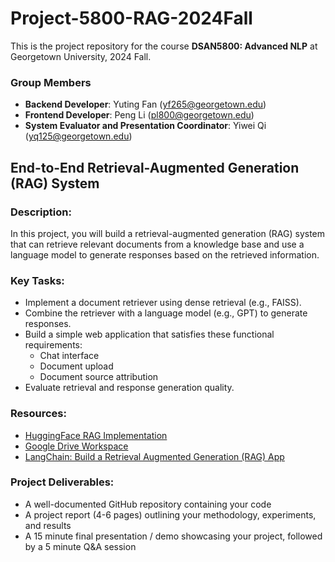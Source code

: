 # Project-5800-RAG-2024Fall

This is the project repository for the course **DSAN5800: Advanced NLP** at Georgetown University, 2024 Fall.

### Group Members
- **Backend Developer**: Yuting Fan ([yf265@georgetown.edu](mailto:yf265@georgetown.edu))
- **Frontend Developer**: Peng Li ([pl800@georgetown.edu](mailto:pl800@georgetown.edu))
- **System Evaluator and Presentation Coordinator**: Yiwei Qi ([yq125@georgetown.edu](mailto:yq125@georgetown.edu))


## End-to-End Retrieval-Augmented Generation (RAG) System

### Description:

In this project, you will build a retrieval-augmented generation (RAG) system that can retrieve relevant documents from a knowledge base and use a language model to generate responses based on the retrieved information.

### Key Tasks:

- Implement a document retriever using dense retrieval (e.g., FAISS).
- Combine the retriever with a language model (e.g., GPT) to generate responses.
- Build a simple web application that satisfies these functional requirements:
  - Chat interface
  - Document upload
  - Document source attribution
- Evaluate retrieval and response generation quality.

### Resources:

- [HuggingFace RAG Implementation](https://huggingface.co/docs/transformers/model_doc/rag)
- [Google Drive Workspace](https://drive.google.com/drive/folders/1ygQmygUG2Ta_nXqedpL5KhNwzgbxjjD4?usp=share_link)
- [LangChain: Build a Retrieval Augmented Generation (RAG) App](https://python.langchain.com/docs/tutorials/rag/)

### Project Deliverables:

- A well-documented GitHub repository containing your code
- A project report (4-6 pages) outlining your methodology, experiments, and results
- A 15 minute final presentation / demo showcasing your project, followed by a 5 minute Q&A session
